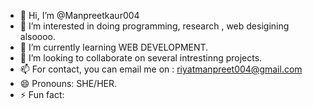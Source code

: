 - 👋 Hi, I’m @Manpreetkaur004
- 👀 I’m interested in doing programming, research , web desigining alsoooo.
- 🌱 I’m currently learning WEB DEVELOPMENT.
- 💞️ I’m looking to collaborate on several intrestinng projects.
- 📫 For contact, you can email me on : riyatmanpreet004@gmail.com 
- 😄 Pronouns: SHE/HER.
- ⚡ Fun fact: 

<!---
Manpreetkaur004/Manpreetkaur004 is a ✨ special ✨ repository because its `README.md` (this file) appears on your GitHub profile.
You can click the Preview link to take a look at your changes.
--->
